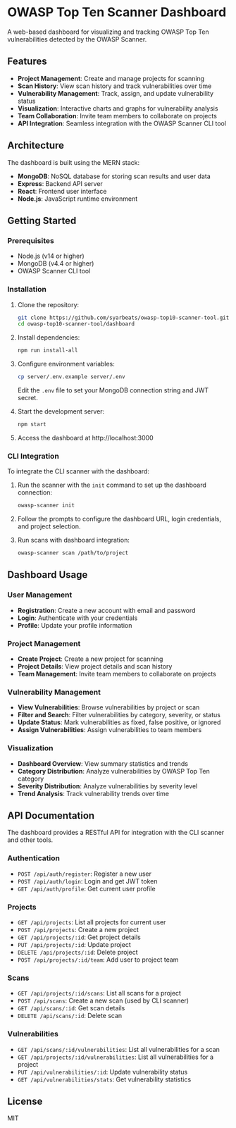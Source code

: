 # OWASP Top Ten Scanner Dashboard

A web-based dashboard for visualizing and tracking OWASP Top Ten vulnerabilities detected by the OWASP Scanner.

## Features

- **Project Management**: Create and manage projects for scanning
- **Scan History**: View scan history and track vulnerabilities over time
- **Vulnerability Management**: Track, assign, and update vulnerability status
- **Visualization**: Interactive charts and graphs for vulnerability analysis
- **Team Collaboration**: Invite team members to collaborate on projects
- **API Integration**: Seamless integration with the OWASP Scanner CLI tool

## Architecture

The dashboard is built using the MERN stack:

- **MongoDB**: NoSQL database for storing scan results and user data
- **Express**: Backend API server
- **React**: Frontend user interface
- **Node.js**: JavaScript runtime environment

## Getting Started

### Prerequisites

- Node.js (v14 or higher)
- MongoDB (v4.4 or higher)
- OWASP Scanner CLI tool

### Installation

1. Clone the repository:
   ```bash
   git clone https://github.com/syarbeats/owasp-top10-scanner-tool.git
   cd owasp-top10-scanner-tool/dashboard
   ```

2. Install dependencies:
   ```bash
   npm run install-all
   ```

3. Configure environment variables:
   ```bash
   cp server/.env.example server/.env
   ```
   Edit the `.env` file to set your MongoDB connection string and JWT secret.

4. Start the development server:
   ```bash
   npm start
   ```

5. Access the dashboard at http://localhost:3000

### CLI Integration

To integrate the CLI scanner with the dashboard:

1. Run the scanner with the `init` command to set up the dashboard connection:
   ```bash
   owasp-scanner init
   ```

2. Follow the prompts to configure the dashboard URL, login credentials, and project selection.

3. Run scans with dashboard integration:
   ```bash
   owasp-scanner scan /path/to/project
   ```

## Dashboard Usage

### User Management

- **Registration**: Create a new account with email and password
- **Login**: Authenticate with your credentials
- **Profile**: Update your profile information

### Project Management

- **Create Project**: Create a new project for scanning
- **Project Details**: View project details and scan history
- **Team Management**: Invite team members to collaborate on projects

### Vulnerability Management

- **View Vulnerabilities**: Browse vulnerabilities by project or scan
- **Filter and Search**: Filter vulnerabilities by category, severity, or status
- **Update Status**: Mark vulnerabilities as fixed, false positive, or ignored
- **Assign Vulnerabilities**: Assign vulnerabilities to team members

### Visualization

- **Dashboard Overview**: View summary statistics and trends
- **Category Distribution**: Analyze vulnerabilities by OWASP Top Ten category
- **Severity Distribution**: Analyze vulnerabilities by severity level
- **Trend Analysis**: Track vulnerability trends over time

## API Documentation

The dashboard provides a RESTful API for integration with the CLI scanner and other tools.

### Authentication

- `POST /api/auth/register`: Register a new user
- `POST /api/auth/login`: Login and get JWT token
- `GET /api/auth/profile`: Get current user profile

### Projects

- `GET /api/projects`: List all projects for current user
- `POST /api/projects`: Create a new project
- `GET /api/projects/:id`: Get project details
- `PUT /api/projects/:id`: Update project
- `DELETE /api/projects/:id`: Delete project
- `POST /api/projects/:id/team`: Add user to project team

### Scans

- `GET /api/projects/:id/scans`: List all scans for a project
- `POST /api/scans`: Create a new scan (used by CLI scanner)
- `GET /api/scans/:id`: Get scan details
- `DELETE /api/scans/:id`: Delete scan

### Vulnerabilities

- `GET /api/scans/:id/vulnerabilities`: List all vulnerabilities for a scan
- `GET /api/projects/:id/vulnerabilities`: List all vulnerabilities for a project
- `PUT /api/vulnerabilities/:id`: Update vulnerability status
- `GET /api/vulnerabilities/stats`: Get vulnerability statistics

## License

MIT